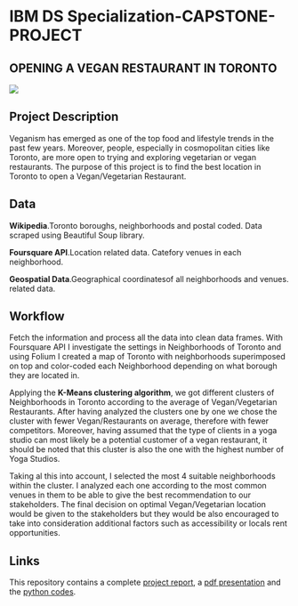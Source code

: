 # IBM DS Specialization-CAPSTONE-PROJECT
## OPENING A VEGAN RESTAURANT IN TORONTO
![](https://github.com/elesalgueiro/IBM-COURSERA-CAPSTONE-PROJECT---The-Battle-of-Neighborghoods/blob/main/Vegan%20Image%20RM.jpg)

## Project Description

Veganism has emerged as one of the top food and lifestyle trends in the past few years. Moreover, people, especially in cosmopolitan cities like Toronto, are more open to trying and exploring vegetarian or vegan restaurants.
The purpose of this project is to find the best location in Toronto to open a Vegan/Vegetarian Restaurant.

## Data

**Wikipedia**.Toronto boroughs, neighborhoods and postal coded. Data scraped using Beautiful Soup library.

**Foursquare API**.Location related data. Catefory venues in each neighborhood.

**Geospatial Data**.Geographical coordinatesof all neighborhoods and venues.
related data.

## Workflow
Fetch the information and process all the data into clean data frames.
With  Foursquare API I investigate the settings in Neighborhoods of Toronto and using Folium I created a map of Toronto with neighborhoods superimposed on top and color-coded each Neighborhood depending on what borough they are located in. 

Applying the **K-Means clustering algorithm**, we got different clusters of Neighborhoods in Toronto according to the average of Vegan/Vegetarian Restaurants. After having analyzed the clusters one by one we chose the cluster with fewer Vegan/Restaurants on average, therefore with fewer competitors. Moreover, having assumed that the type of clients in a yoga studio can most likely be a potential customer of a vegan restaurant, it should be noted that this cluster is also the one with the highest number of Yoga Studios. 

Taking al this into account, I selected the most 4 suitable neighborhoods within the cluster. I analyzed each one according to the most common venues in them to be able to give the best recommendation to our stakeholders.
The final decision on optimal Vegan/Vegetarian location would be given to the stakeholders but they would be also encouraged to take into consideration additional factors such as accessibility or locals rent opportunities.

## Links

This repository contains a complete [project report](https://github.com/elesalgueiro/IBM-COURSERA-CAPSTONE-PROJECT---The-Battle-of-Neighborghoods/blob/main/APPLIED%20DATA%20SCIENCE%20CAPSTONE%20%20-%20Final%20Report.pdf), a [pdf presentation]( https://github.com/elesalgueiro/IBM-COURSERA-CAPSTONE-PROJECT---The-Battle-of-Neighborghoods/blob/main/Applied%20Data%20Science%20Capstone%20PRESENTATION%20-IBM%20Coursera.pdf) and the [python codes]( https://github.com/elesalgueiro/IBM-COURSERA-CAPSTONE-PROJECT---The-Battle-of-Neighborghoods/blob/main/IBM%20DS%20CAPSTONE%20PROJECT%20-%20A%20New%20Vegan%20Restaurant%20in%20Toronto.ipynb). 
